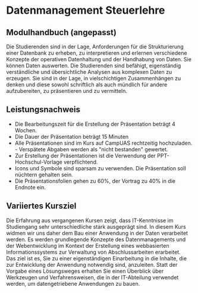 # Datenmanagement Steuerlehre

## Modulhandbuch (angepasst)

Die Studierenden sind in der Lage, Anforderungen für die Strukturierung einer Datenbank zu erheben, zu interpretieren und erlernen verschiedene Konzepte der operativen Datenhaltung und der Handhabung von Daten. Sie können Daten auswerten. Die Studierenden sind befähigt, eigenständig verständliche und übersichtliche Analysen aus komplexen Daten zu erzeugen. Sie sind in der Lage, in vielschichtigen Zusammenhängen zu denken und diese sowohl schriftlich als auch mündlich für andere aufzubereiten, zu präsentieren und zu vermitteln.  

## Leistungsnachweis

- Die Bearbeitungszeit für die Erstellung der Präsentation beträgt 4 Wochen.  
- Die Dauer der Präsentation beträgt 15 Minuten
- Alle Präsentationen sind im Kurs auf CampUAS rechtzeitig hochzuladen. - Verspätete Abgaben werden als "nicht bestanden" gewertet.  
- Zur Erstellung der Präsentationen ist die Verwendung der PPT-Hochschul-Vorlage verpflichtend.
- Icons und Symbole sind sparsam zu verwenden. Die Präsentation soll nüchtern gehalten sein.  
- Die Präsentationsfolien gehen zu 60%, der Vortrag zu 40% in die Endnote ein.  

## Variiertes Kursziel

Die Erfahrung aus vergangenen Kursen zeigt, dass IT-Kenntnisse im Studiengang sehr unterschiedliche stark ausgeprägt sind. In diesem Kurs widmen wir uns daher dem Bau einer Anwendung in der Daten verarbeitet werden. Es werden grundlegende Konzepte des Datenmanagements und der Webentwicklung im Kontext der Erstellung eines webbasierten Informationssystems zur Verwaltung von Abschlussarbeiten erarbeitet.  
Das ziel ist es, Sie zu einer eigenständigen Einarbeitung in die Inhalte, die zur Entwicklung der Anwendung notwendig sind, anzuleiten.
Statt der Vorgabe eines Lösungsweges erhalten Sie einen Überblick über Werkzeugen und Verfahrensweisen, die in der IT-Abteilung verwendet werden, um datengetriebene Anwendungen zu bauen.  
